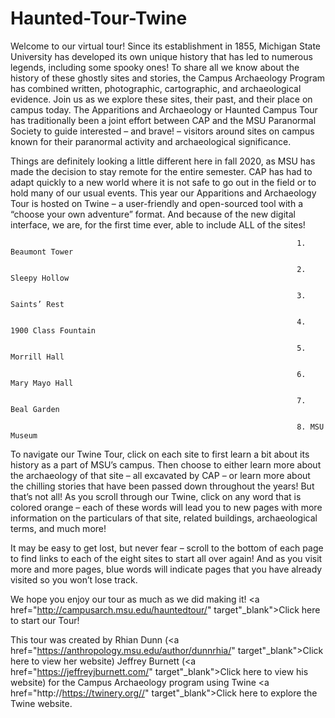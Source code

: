 # Haunted-Tour-Twine

Welcome to our virtual tour! Since its establishment in 1855, Michigan State University has developed its own unique history that has led to numerous legends, including some spooky ones! To share all we know about the history of these ghostly sites and stories, the Campus Archaeology Program has combined written, photographic, cartographic, and archaeological evidence. Join us as we explore these sites, their past, and their place on campus today. The Apparitions and Archaeology or Haunted Campus Tour has traditionally been a joint effort between CAP and the MSU Paranormal Society to guide interested – and brave! – visitors around sites on campus known for their paranormal activity and archaeological significance.

Things are definitely looking a little different here in fall 2020, as MSU has made the decision to stay remote for the entire semester. CAP has had to adapt quickly to a new world where it is not safe to go out in the field or to hold many of our usual events. This year our Apparitions and Archaeology Tour is hosted on Twine – a user-friendly and open-sourced tool with a “choose your own adventure” format. And because of the new digital interface, we are, for the first time ever, able to include ALL of the sites! 

                                                                    1. Beaumont Tower

                                                                    2. Sleepy Hollow

                                                                    3. Saints’ Rest

                                                                    4. 1900 Class Fountain

                                                                    5. Morrill Hall

                                                                    6. Mary Mayo Hall

                                                                    7. Beal Garden

                                                                    8. MSU Museum 

To navigate our Twine Tour, click on each site to first learn a bit about its history as a part of MSU’s campus. Then choose to either learn more about the archaeology of that site – all excavated by CAP – or learn more about the chilling stories that have been passed down throughout the years! But that’s not all! As you scroll through our Twine, click on any word that is colored orange – each of these words will lead you to new pages with more information on the particulars of that site, related buildings, archaeological terms, and much more! 

It may be easy to get lost, but never fear – scroll to the bottom of each page to find links to each of the eight sites to start all over again! And as you visit more and more pages, blue words will indicate pages that you have already visited so you won’t lose track.

We hope you enjoy our tour as much as we did making it! <a href="http://campusarch.msu.edu/hauntedtour/" target"_blank">Click here to start our Tour!</a> 

This tour was created by Rhian Dunn (<a href="https://anthropology.msu.edu/author/dunnrhia/" target"_blank">Click here to view her website</a>) Jeffrey Burnett (<a href="https://jeffreyjburnett.com/" target"_blank">Click here to view his website</a>) for the Campus Archaeology program using Twine <a href="http://https://twinery.org//" target"_blank">Click here to explore the Twine website</a>. 
